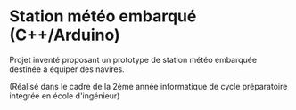 # Station météo embarqué (C++/Arduino)

Projet inventé proposant un prototype de station météo embarquée destinée à équiper des navires. 

(Réalisé dans le cadre de la 2ème année informatique de cycle préparatoire intégrée en école d'ingénieur)
